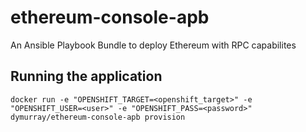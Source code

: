 # ethereum-console-apb
An Ansible Playbook Bundle to deploy Ethereum with RPC capabilites

## Running the application
`docker run -e "OPENSHIFT_TARGET=<openshift_target>" -e "OPENSHIFT_USER=<user>" -e "OPENSHIFT_PASS=<password>" dymurray/ethereum-console-apb provision`
